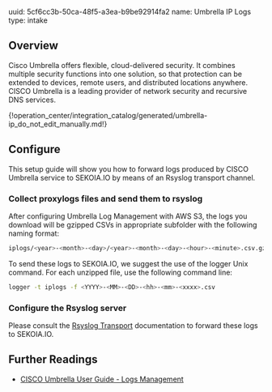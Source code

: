 uuid: 5cf6cc3b-50ca-48f5-a3ea-b9be92914fa2
name: Umbrella IP Logs
type: intake

## Overview
Cisco Umbrella offers flexible, cloud-delivered security. It combines multiple security functions into one solution, so that protection can be extended to devices, remote users, and distributed locations anywhere. CISCO Umbrella is a leading provider of network security and recursive DNS services.

{!operation_center/integration_catalog/generated/umbrella-ip_do_not_edit_manually.md!}

## Configure
This setup guide will show you how to forward logs produced by CISCO Umbrella service to SEKOIA.IO by means of an Rsyslog transport channel.

### Collect proxylogs files and send them to rsyslog
After configuring Umbrella Log Management with AWS S3, the logs you download will be gzipped CSVs in appropriate subfolder with the following naming format:

```bash
iplogs/<year>-<month>-<day>/<year>-<month>-<day>-<hour>-<minute>.csv.gz
```

To send these logs to SEKOIA.IO, we suggest the use of the logger Unix command. For each unzipped file, use the following command line:

```bash
logger -t iplogs -f <YYYY>-<MM>-<DD>-<hh>-<mm>-<xxxx>.csv
```

### Configure the Rsyslog server
Please consult the [Rsyslog Transport](../../../../data_collection/ingestion_methods/rsyslog/) documentation to forward these logs to SEKOIA.IO.


## Further Readings
- [CISCO Umbrella User Guide - Logs Management](https://docs.umbrella.com/deployment-umbrella/docs/log-management)
